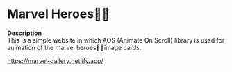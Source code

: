 # 	Marvel Heroes🦸‍♂️

<b>Description</b><br>
This is a simple website in which AOS (Animate On Scroll) library is used for animation of the marvel heroes🦸‍♂️image cards.

https://marvel-gallery.netlify.app/
